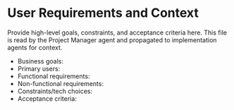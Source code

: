 # User Requirements and Context

Provide high-level goals, constraints, and acceptance criteria here. This file is read by the Project Manager agent and propagated to implementation agents for context.

- Business goals: <fill in>
- Primary users: <fill in>
- Functional requirements: <fill in>
- Non-functional requirements: <fill in>
- Constraints/tech choices: <fill in>
- Acceptance criteria: <fill in>

